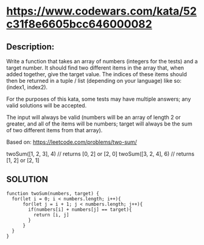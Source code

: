 # https://www.codewars.com/kata/52c31f8e6605bcc646000082
## Description:
Write a function that takes an array of numbers (integers for the tests) and a target number. It should find two different items in the array that, when added together, give the target value. The indices of these items should then be returned in a tuple / list (depending on your language) like so: (index1, index2).

For the purposes of this kata, some tests may have multiple answers; any valid solutions will be accepted.

The input will always be valid (numbers will be an array of length 2 or greater, and all of the items will be numbers; target will always be the sum of two different items from that array).

Based on: https://leetcode.com/problems/two-sum/

twoSum([1, 2, 3], 4) // returns [0, 2] or [2, 0]
twoSum([3, 2, 4], 6) // returns [1, 2] or [2, 1]

## SOLUTION
```
function twoSum(numbers, target) {
  for(let i = 0; i < numbers.length; i++){
      for(let j = i + 1; j < numbers.length; j++){
        if(numbers[i] + numbers[j] == target){
          return [i, j]
        }
      }  
  }
}
```
